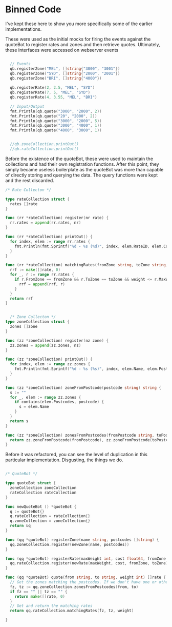 # Binned Code

I've kept these here to show you more specifically some of the earlier implementations.


These were used as the initial mocks for firing the events against the quoteBot to register rates and zones and then retrieve quotes.
Ultimately, these interfaces were accessed on webserver events


```go

  // Events
  qb.registerZone("MEL", []string{"3000", "3001"})
  qb.registerZone("SYD", []string{"2000", "2001"})
  qb.registerZone("BRI", []string{"4000"})
  
  qb.registerRate(2, 2.5, "MEL", "SYD")
  qb.registerRate(7, 5, "MEL", "SYD")
  qb.registerRate(4, 3.55, "MEL", "BRI")

  // Input/Output
  fmt.Println(qb.quote("3000", "2000", 2))
  fmt.Println(qb.quote("20", "2000", 2))
  fmt.Println(qb.quote("3000", "2000", 5))
  fmt.Println(qb.quote("3000", "4000", 1))
  fmt.Println(qb.quote("4000", "3000", 1))


  //qb.zoneCollection.printOut()
  //qb.rateCollection.printOut()

```



Before the existence of the quoteBot, these were used to maintain the collections and had their own registration functions.
After this point, they simply became useless boilerplate as the quoteBot was more than capable of directly storing and querying the data.
The query functions were kept and the rest discarded.


```go
/* Rate Collecton */

type rateCollection struct {
  rates []rate
}

func (rr *rateCollection) register(nr rate) {
  rr.rates = append(rr.rates, nr)
}

func (rr *rateCollection) printOut() {
  for index, elem := range rr.rates {
    fmt.Println(fmt.Sprintf("%d - %s (%d)", index, elem.RateID, elem.Cost))
  }
}

func (rr *rateCollection) matchingRates(fromZone string, toZone string, weight int) []rate {
  rrf := make([]rate, 0)
  for _, r := range rr.rates {
    if r.FromZone == fromZone && r.ToZone == toZone && weight <= r.MaxWeight {
      rrf = append(rrf, r)
    }
  }
  return rrf
}


  /* Zone Collecton */
type zoneCollection struct {
  zones []zone
}

func (zz *zoneCollection) register(nz zone) {
  zz.zones = append(zz.zones, nz)
}

func (zz *zoneCollection) printOut() {
  for index, elem := range zz.zones {
    fmt.Println(fmt.Sprintf("%d - %s (%s)", index, elem.Name, elem.Postcodes))
  }
}

func (zz *zoneCollection) zoneFromPostcode(postcode string) string {
  s := "" 
  for _, elem := range zz.zones {
    if contains(elem.Postcodes, postcode) {
      s = elem.Name
    }
  }
  return s
}

func (zz *zoneCollection) zonesFromPostcodes(fromPostcode string, toPostcode string) (string, string) {
  return zz.zoneFromPostcode(fromPostcode), zz.zoneFromPostcode(toPostcode)
}

```


Before it was refactored, you can see the level of duplication in this particular implementation. Disgusting, the things we do.

```go

/* QuoteBot */

type quoteBot struct {
  zoneCollection zoneCollection
  rateCollection rateCollection
}

func newQuoteBot () *quoteBot {
  q := quoteBot{}
  q.rateCollection = rateCollection{}
  q.zoneCollection = zoneCollection{}  
  return &q
}

func (qq *quoteBot) registerZone(name string, postcodes []string) {
  qq.zoneCollection.register(newZone(name, postcodes))
}

func (qq *quoteBot) registerRate(maxWeight int, cost float64, fromZone string, toZone string) {
  qq.rateCollection.register(newRate(maxWeight, cost, fromZone, toZone))
}

func (qq *quoteBot) quote(from string, to string, weight int) []rate {
  // Get the zones matching the postcodes. If we don't have one or other of these, return an empty array
  fz, tz := qq.zoneCollection.zonesFromPostcodes(from, to)
  if fz == "" || tz == "" {
    return make([]rate, 0)
  }
  // Get and return the matching rates
  return qq.rateCollection.matchingRates(fz, tz, weight)

}
```